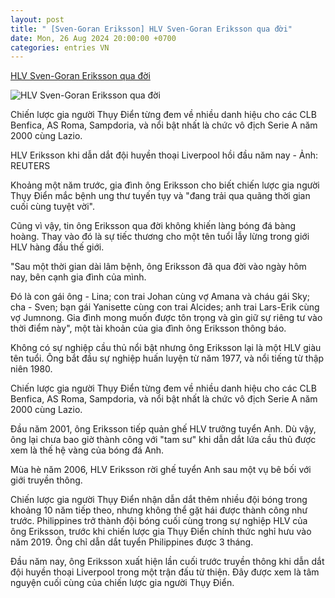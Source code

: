 ```yaml
---
layout: post
title: " [Sven-Goran Eriksson] HLV Sven-Goran Eriksson qua đời"
date: Mon, 26 Aug 2024 20:00:00 +0700
categories: entries VN
---
```

[HLV Sven-Goran Eriksson qua đời](https://tuoitre.vn/hlv-sven-goran-eriksson-qua-doi-20240826185421096.htm)

![HLV Sven-Goran Eriksson qua đời](https://cdn1.tuoitre.vn/thumb_w/1200/471584752817336320/2024/8/26/2024-08-26t112603z1588355833rc2qr6aosjdurtrmadp3soccer-eriksson-1724672991126571520178-197-0-1244-2000-crop-1724673075732476693180.jpg)

Chiến lược gia người Thụy Điển từng đem về nhiều danh hiệu cho các CLB Benfica, AS Roma, Sampdoria, và nổi bật nhất là chức vô địch Serie A năm 2000 cùng Lazio.

HLV Eriksson khi dẫn dắt đội huyền thoại Liverpool hồi đầu năm nay - Ảnh: REUTERS

Khoảng một năm trước, gia đình ông Eriksson cho biết chiến lược gia người Thụy Điển mắc bệnh ung thư tuyến tụy và "đang trải qua quãng thời gian cuối cùng tuyệt vời".

Cũng vì vậy, tin ông Eriksson qua đời không khiến làng bóng đá bàng hoàng. Thay vào đó là sự tiếc thương cho một tên tuổi lẫy lừng trong giới HLV hàng đầu thế giới.

"Sau một thời gian dài lâm bệnh, ông Eriksson đã qua đời vào ngày hôm nay, bên cạnh gia đình của mình.

Đó là con gái ông - Lina; con trai Johan cùng vợ Amana và cháu gái Sky; cha - Sven; bạn gái Yanisette cùng con trai Alcides; anh trai Lars-Erik cùng vợ Jumnong. Gia đình mong muốn được tôn trọng và gìn giữ sự riêng tư vào thời điểm này", một tài khoản của gia đình ông Eriksson thông báo.

Không có sự nghiệp cầu thủ nổi bật nhưng ông Eriksson lại là một HLV giàu tên tuổi. Ông bắt đầu sự nghiệp huấn luyện từ năm 1977, và nổi tiếng từ thập niên 1980.

Chiến lược gia người Thụy Điển từng đem về nhiều danh hiệu cho các CLB Benfica, AS Roma, Sampdoria, và nổi bật nhất là chức vô địch Serie A năm 2000 cùng Lazio.

Đầu năm 2001, ông Eriksson tiếp quản ghế HLV trưởng tuyển Anh. Dù vậy, ông lại chưa bao giờ thành công với "tam sư" khi dẫn dắt lứa cầu thủ được xem là thế hệ vàng của bóng đá Anh.

Mùa hè năm 2006, HLV Eriksson rời ghế tuyển Anh sau một vụ bê bối với giới truyền thông.

Chiến lược gia người Thụy Điển nhận dẫn dắt thêm nhiều đội bóng trong khoảng 10 năm tiếp theo, nhưng không thể gặt hái được thành công như trước. Philippines trở thành đội bóng cuối cùng trong sự nghiệp HLV của ông Eriksson, trước khi chiến lược gia Thụy Điển chính thức nghỉ hưu vào năm 2019. Ông chỉ dẫn dắt tuyển Philippines được 3 tháng.

Đầu năm nay, ông Eriksson xuất hiện lần cuối trước truyền thông khi dẫn dắt đội huyền thoại Liverpool trong một trận đấu từ thiện. Đây được xem là tâm nguyện cuối cùng của chiến lược gia người Thụy Điển.

